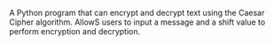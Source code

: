 A Python program that can encrypt and decrypt text using the Caesar Cipher algorithm. AllowS users to input a message and a shift value to perform encryption and decryption.
